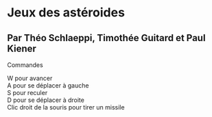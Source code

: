 # Jeux des astéroides 
## Par Théo Schlaeppi, Timothée Guitard et Paul Kiener 

Commandes 

W pour avancer  
A pour se déplacer à gauche  
S pour reculer  
D pour se déplacer à droite  
Clic droit de la souris pour tirer un missile  

